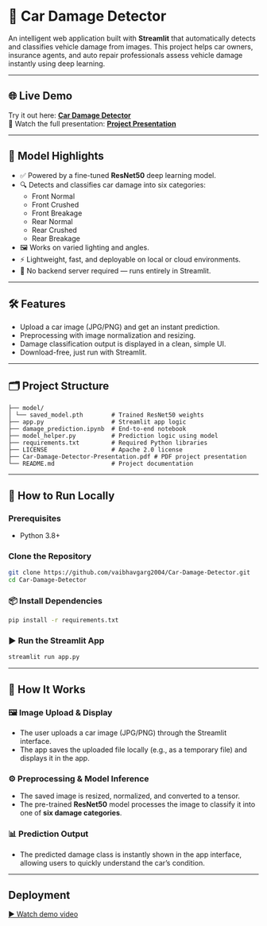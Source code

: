 # 🚗 Car Damage Detector

An intelligent web application built with **Streamlit** that automatically detects and classifies vehicle damage from images. This project helps car owners, insurance agents, and auto repair professionals assess vehicle damage instantly using deep learning.

---

## 🌐 Live Demo
Try it out here: **[Car Damage Detector](https://rakesh-project-car-damage-detector.streamlit.app/)**  
🎥 Watch the full presentation: **[Project Presentation](./Car-Damage-Detector-Presentation.pdf)**

---

## 🧠 Model Highlights

- ✅ Powered by a fine-tuned **ResNet50** deep learning model.
- 🔍 Detects and classifies car damage into six categories:
  - Front Normal
  - Front Crushed
  - Front Breakage
  - Rear Normal
  - Rear Crushed
  - Rear Breakage
- 🖼️ Works on varied lighting and angles.
- ⚡ Lightweight, fast, and deployable on local or cloud environments.
- 🧪 No backend server required — runs entirely in Streamlit.

---

## 🛠 Features

- Upload a car image (JPG/PNG) and get an instant prediction.
- Preprocessing with image normalization and resizing.
- Damage classification output is displayed in a clean, simple UI.
- Download-free, just run with Streamlit.

---


## 🗂️ Project Structure

 ``` Car_Damage_Detector/
 ├── model/ 
 │ └── saved_model.pth        # Trained ResNet50 weights 
 ├── app.py                   # Streamlit app logic
 ├── damage_prediction.ipynb  # End-to-end notebook    
 ├── model_helper.py          # Prediction logic using model 
 ├── requirements.txt         # Required Python libraries 
 ├── LICENSE                  # Apache 2.0 license 
 ├── Car-Damage-Detector-Presentation.pdf # PDF project presentation 
 └── README.md                # Project documentation
```

---

## 🚀 How to Run Locally

### Prerequisites
- Python 3.8+

### Clone the Repository
```bash
git clone https://github.com/vaibhavgarg2004/Car-Damage-Detector.git
cd Car-Damage-Detector
```
### 📦 Install Dependencies
```bash
pip install -r requirements.txt
```
### ▶️ Run the Streamlit App
```bash
streamlit run app.py
```

---

## 🧠 How It Works

### 🖼️ Image Upload & Display
- The user uploads a car image (JPG/PNG) through the Streamlit interface.
- The app saves the uploaded file locally (e.g., as a temporary file) and displays it in the app.

### ⚙️ Preprocessing & Model Inference
- The saved image is resized, normalized, and converted to a tensor.
- The pre-trained **ResNet50** model processes the image to classify it into one of **six damage categories**.

### 📊 Prediction Output
- The predicted damage class is instantly shown in the app interface, allowing users to quickly understand the car’s condition.

---

## Deployment
[▶️ Watch demo video](https://youtu.be/m7k9y359yA8)

